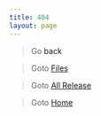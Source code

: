 ```yaml
---
title: 404
layout: page
---
```


> Go <a herf="{{site.baseurl}}/files" class="historyback" >back</a>

> Goto [Files]({{site.baseurl}}/files)

> Goto [All Release](https://github.com/koumaza/android/release)

> Goto [Home]({{site.baseurl}})

